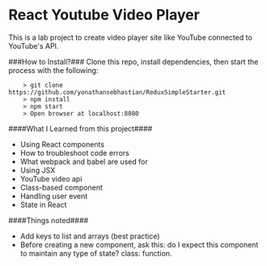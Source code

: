 # React Youtube Video Player

This is a lab project to create video player site like YouTube connected to YouTube's API.

###How to Install?###
Clone this repo, install dependencies, then start the process with the following:

```
	> git clone https://github.com/yonathansebhastian/ReduxSimpleStarter.git
	> npm install
	> npm start
	> Open browser at localhost:8080
```

####What I Learned from this project####
* Using React components
* How to troubleshoot code errors
* What webpack and babel are used for
* Using JSX
* YouTube video api
* Class-based component
* Handling user event
* State in React

####Things noted####
* Add keys to list and arrays (best practice)
* Before creating a new component, ask this: do I expect this component to maintain any type of state? class: function. 
